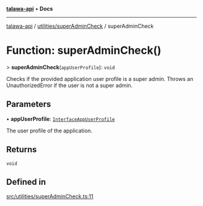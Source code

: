 [**talawa-api**](../../../README.md) • **Docs**

***

[talawa-api](../../../modules.md) / [utilities/superAdminCheck](../README.md) / superAdminCheck

# Function: superAdminCheck()

\> **superAdminCheck**(`appUserProfile`): `void`

Checks if the provided application user profile is a super admin.
Throws an UnauthorizedError if the user is not a super admin.

## Parameters

• **appUserProfile**: [`InterfaceAppUserProfile`](../../../models/AppUserProfile/interfaces/InterfaceAppUserProfile.md)

The user profile of the application.

## Returns

`void`

## Defined in

[src/utilities/superAdminCheck.ts:11](https://github.com/PalisadoesFoundation/talawa-api/blob/5e38dbf44e47f2fc703410fad29ab5c8f7f26c77/src/utilities/superAdminCheck.ts#L11)
